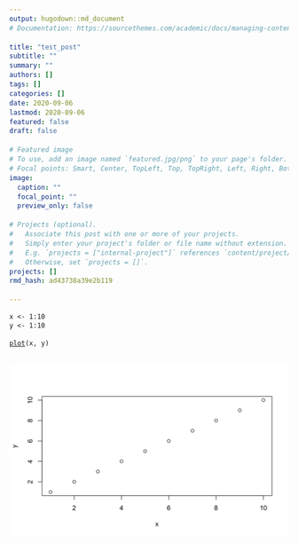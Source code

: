```yaml
---
output: hugodown::md_document
# Documentation: https://sourcethemes.com/academic/docs/managing-content/

title: "test_post"
subtitle: ""
summary: ""
authors: []
tags: []
categories: []
date: 2020-09-06
lastmod: 2020-09-06
featured: false
draft: false

# Featured image
# To use, add an image named `featured.jpg/png` to your page's folder.
# Focal points: Smart, Center, TopLeft, Top, TopRight, Left, Right, BottomLeft, Bottom, BottomRight.
image:
  caption: ""
  focal_point: ""
  preview_only: false

# Projects (optional).
#   Associate this post with one or more of your projects.
#   Simply enter your project's folder or file name without extension.
#   E.g. `projects = ["internal-project"]` references `content/project/deep-learning/index.md`.
#   Otherwise, set `projects = []`.
projects: []
rmd_hash: ad43738a39e2b119

---
```


<div class="highlight">

<pre class='chroma'><code class='language-r' data-lang='r'><span class='k'>x</span> <span class='o'>&lt;-</span> <span class='m'>1</span><span class='o'>:</span><span class='m'>10</span>
<span class='k'>y</span> <span class='o'>&lt;-</span> <span class='m'>1</span><span class='o'>:</span><span class='m'>10</span>

<span class='nf'><a href='https://rdrr.io/r/graphics/plot.html'>plot</a></span>(<span class='k'>x</span>, <span class='k'>y</span>)

</code></pre>
<img src="figs/unnamed-chunk-1-1.png" width="700px" style="display: block; margin: auto;" />

</div>

